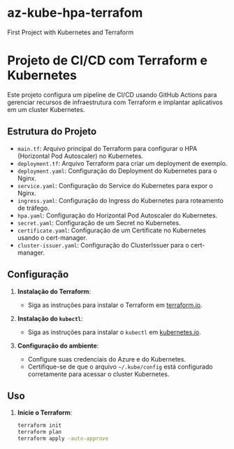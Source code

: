 # az-kube-hpa-terrafom

First Project with Kubernetes and Terraform

# Projeto de CI/CD com Terraform e Kubernetes

Este projeto configura um pipeline de CI/CD usando GitHub Actions para gerenciar recursos de infraestrutura com Terraform e implantar aplicativos em um cluster Kubernetes.

## Estrutura do Projeto

- `main.tf`: Arquivo principal do Terraform para configurar o HPA (Horizontal Pod Autoscaler) no Kubernetes.
- `deployment.tf`: Arquivo Terraform para criar um deployment de exemplo.
- `deployment.yaml`: Configuração do Deployment do Kubernetes para o Nginx.
- `service.yaml`: Configuração do Service do Kubernetes para expor o Nginx.
- `ingress.yaml`: Configuração do Ingress do Kubernetes para roteamento de tráfego.
- `hpa.yaml`: Configuração do Horizontal Pod Autoscaler do Kubernetes.
- `secret.yaml`: Configuração de um Secret no Kubernetes.
- `certificate.yaml`: Configuração de um Certificate no Kubernetes usando o cert-manager.
- `cluster-issuer.yaml`: Configuração do ClusterIssuer para o cert-manager.

## Configuração

1. **Instalação do Terraform**:
   - Siga as instruções para instalar o Terraform em [terraform.io](https://www.terraform.io/downloads).

2. **Instalação do `kubectl`**:
   - Siga as instruções para instalar o `kubectl` em [kubernetes.io](https://kubernetes.io/docs/tasks/tools/).

3. **Configuração do ambiente**:
   - Configure suas credenciais do Azure e do Kubernetes.
   - Certifique-se de que o arquivo `~/.kube/config` está configurado corretamente para acessar o cluster Kubernetes.

## Uso

1. **Inicie o Terraform**:
   ```bash
   terraform init
   terraform plan
   terraform apply -auto-approve
